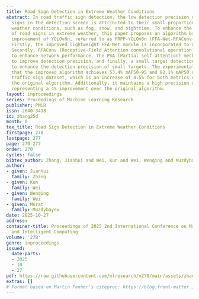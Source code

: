 ```yaml
---
title: Road Sign Detection in Extreme Weather Conditions
abstract: In road traffic sign detection, the low detection precision of road traffic
  signs in the detection screen is attributed to their small proportion and adverse
  weather conditions, such as fog, snow, and nighttime. To enhance the detection precision
  of road signs in extreme weather, this paper proposes an algorithm based on a lightweight
  improvement of YOLOv8n, referred to as FRPP-YOLOv8n (FFA-Net-RFAConv-PSA-P2-YOLOv8n).
  Firstly, the improved lightweight FFA-Net module is incorporated to dehaze the images.
  Secondly, RFAConv (Receptive-Field Attention convolutional operation) is introduced
  to enhance network performance. The PSA (Partial self-attention) mechanism is employed
  to improve detection precision, and finally, a small target detection layer is added
  to enhance the detection precision of small targets. The experimental results indicate
  that the improved algorithm achieves 53.4% mAP50-95 and 82.1% mAP50 on the CCTSDB2021
  traffic sign dataset, which is an increase of 4.5% for both metrics compared to
  the original algorithm. Additionally, it maintains a high precision rate of 91.3%,
  representing a 4% improvement over the original algorithm.
layout: inproceedings
series: Proceedings of Machine Learning Research
publisher: PMLR
issn: 2640-3498
id: zhang25d
month: 0
tex_title: Road Sign Detection in Extreme Weather Conditions
firstpage: 270
lastpage: 277
page: 270-277
order: 270
cycles: false
bibtex_author: Zhang, Jianhui and Wei, Kun and Wei, Wenqing and Muzdybayev, Murat
author:
- given: Jianhui
  family: Zhang
- given: Kun
  family: Wei
- given: Wenqing
  family: Wei
- given: Murat
  family: Muzdybayev
date: 2025-10-27
address:
container-title: Proceedings of 2025 2nd International Conference on Machine Learning
  and Intelligent Computing
volume: '278'
genre: inproceedings
issued:
  date-parts:
  - 2025
  - 10
  - 27
pdf: https://raw.githubusercontent.com/mlresearch/v278/main/assets/zhang25d/zhang25d.pdf
extras: []
# Format based on Martin Fenner's citeproc: https://blog.front-matter.io/posts/citeproc-yaml-for-bibliographies/
---
```

